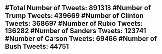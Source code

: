 #Total Number of Tweets: 891318 
#Number of Trump Tweets: 439669
#Number of Clinton Tweets: 368697
#Number of Rubio Tweets: 136282
#Number of Sanders Tweets: 123741
#Number of Carson Tweets: 69466
#Number of Bush Tweets: 44751
---
